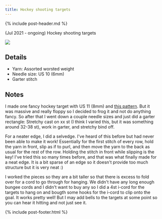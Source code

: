 ```yaml
---
title: Hockey shooting targets
---
```


{% include post-header.md %}

(Jul 2021 - ongoing) Hockey shooting targets

<img src="media/targets.jpg" style="max-width: 100%" />

## Details
- Yarn: Assorted worsted weight
- Needle size: US 10 (6mm)
- Garter stitch 

## Notes

I made one fancy hockey target with US 11 (8mm) and [this pattern](http://maggiesrags.com/dishcloth.pdf). But it was massive and really floppy so I decided to frog it and not do anything fancy. So after that I went down a couple needle sizes and just did a garter rectangle: Stretchy cast on xx st (I think I varied this, but it was something around 32-38 st), work in garter, and stretchy bind off. 

For a neater edge, I did a selvedge. I've heard of this before but had never been able to make it work! Essentially for the first stitch of every row, hold the yarn in front, slip as if to purl, and then move the yarn to the back as usual for the rest of the row. Holding the stitch in front while slipping is the key! I've tried this so many times before, and that was what finally made for a neat edge. It is a bit sparse of an edge so it doesn't provide too much structure but it is very neat :) 

I worked the pieces so they are a bit taller so that there is excess to fold over for a cord to go through for hanging. We didn't have any long enough bungee cords and I didn't want to buy any so I did a 4st i-cord for the targets to hang on and bougth some hooks for the i-cord to clip onto the goal. It works pretty well! But I may add bells to the targets at some point so you can hear it hitting and not just see it. 

{% include post-footer.html %}
